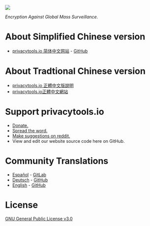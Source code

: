 [![](https://www.privacytools.io/img/layout/logo.png)](https://www.privacytools.io/)

_Encryption Against Global Mass Surveillance._

# About Simplified Chinese version

- [privacytools.io 简体中文网站](https://cybermagicsec.github.io/privacytools-zh/) - [GitHub](https://github.com/cybermagicsec/privacytools-zh)

# About Tradtional Chinese version

- [privacytools.io 正體中文版說明 ](https://blog.jxtsai.info/2016/12/27/privacytools-chinese/) 
- [privacytools.io正體中文網站](https://privacytools.twngo.xyz/)


# Support privacytools.io

- [Donate.](https://www.privacytools.io/donate.html)
- [Spread the word.](https://www.privacytools.io/#participate)
- [Make suggestions on reddit.](https://www.reddit.com/r/privacytoolsIO/)
- View and edit our website source code here on GitHub.

# Community Translations
- [Español](https://victorhck.gitlab.io/privacytools-es/) - [GitLab](https://gitlab.com/victorhck/privacytools-es)
- [Deutsch](https://privacytools.it-sec.rocks/) - [GitHub](https://github.com/Anon215/privacytools.it-sec.rocks)
- [English](https://privacytools.io) -  [GitHub](https://github.com/privacytoolsIO/privacytools.io)


# License
[GNU General Public License v3.0](https://github.com/privacytoolsIO/privacytools.io/blob/master/LICENSE.txt)
